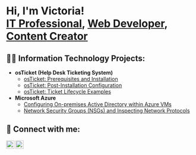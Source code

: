 <h1>Hi, I'm Victoria! <br/><a href="https://www.linkedin.com/in/victoria-allen-315ba026b/">IT Professional</a>, <a href="https://github.com/toriey23 ">Web Developer</a>, <a href="https://www.youtube.com/@VyckieyOAT">Content Creator</a></h1>

<h2>👨‍💻 Information Technology Projects:</h2>

- <b>osTicket (Help Desk Ticketing System)</b>
  - [osTicket: Prerequisites and Installation](https://github.com/Toriey23/osticket-prereqs.git)
  - [osTicket: Post-Installation Configuration](https://github.com/toriey23/post-install-config)
  - [osTicket: Ticket Lifecycle Examples](https://github.com/joshmadakorcc/ticket-lifecycle.git)
- <b>Microsoft Azure</b>
  - [Configuring On-premises Active Directory within Azure VMs](https://github.com/Toriey23/configure-ad.git)
  - [Network Security Groups (NSGs) and Inspecting Network Protocols](https://github.com/Toriey23/azure-network-protocols.git)

<h2> 🤳 Connect with me:</h2>

[<img align="left" alt="toriey23 | YouTube" width="22px" src="https://cdn.jsdelivr.net/npm/simple-icons@v3/icons/youtube.svg" />][youtube]
[<img align="left" alt="toriey23 | LinkedIn" width="22px" src="https://cdn.jsdelivr.net/npm/simple-icons@v3/icons/linkedin.svg" />][linkedin]

[youtube]: https://www.youtube.com/c/toriey23
[linkedin]: https://linkedin.com/in/toriey23
